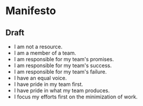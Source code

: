 # Manifesto
## Draft
- I am not a resource.
- I am a member of a team.
- I am responsible for my team's promises.
- I am responsible for my team's success.
- I am responsible for my team's failure.
- I have an equal voice.
- I have pride in my team first.
- I have pride in what my team produces.
- I focus my efforts first on the minimization of work.
